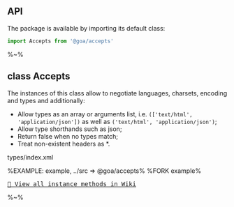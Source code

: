 ## API

The package is available by importing its default class:

```js
import Accepts from '@goa/accepts'
```

%~%

## class Accepts

The instances of this class allow to negotiate languages, charsets, encoding and types and additionally:

- Allow types as an array or arguments list, i.e. `(['text/html', 'application/json'])` as well as `('text/html', 'application/json')`;
- Allow type shorthands such as json;
- Return false when no types match;
- Treat non-existent headers as *.

<method level="3" noArgTypesInToc name="Accepts.constructor">types/index.xml</method>

%EXAMPLE: example, ../src => @goa/accepts%
%FORK example%

<kbd>[🔖 View all instance methods in Wiki](../../wiki/Accepts)</kbd>

%~%